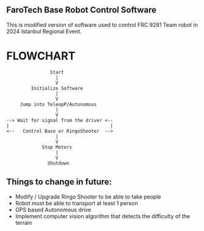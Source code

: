 ## FaroTech Base Robot Control Software

This is modified version of software used to control FRC 9281 Team robot in 2024 Istanbul Regional Event.

# FLOWCHART

                    Start
                      |
                      V
             Initialize Software
                      |
                      V
         Jump into TeleopP/Autonomous
                      |
                      V
    --> Wait for signal from the driver <--
    |                                     |
    <--   Control Base or RingoShooter  -->
                      |
                      V
                 Stop Motors
                      |
                      V
                   Shutdown

## Things to change in future:
- Modify / Upgrade Ringo Shooter to be able to take people
- Robot must be able to transport at least 1 person
- GPS based Autonomous drive
- Implement computer vision algorithm that detects the difficulty of the terrain